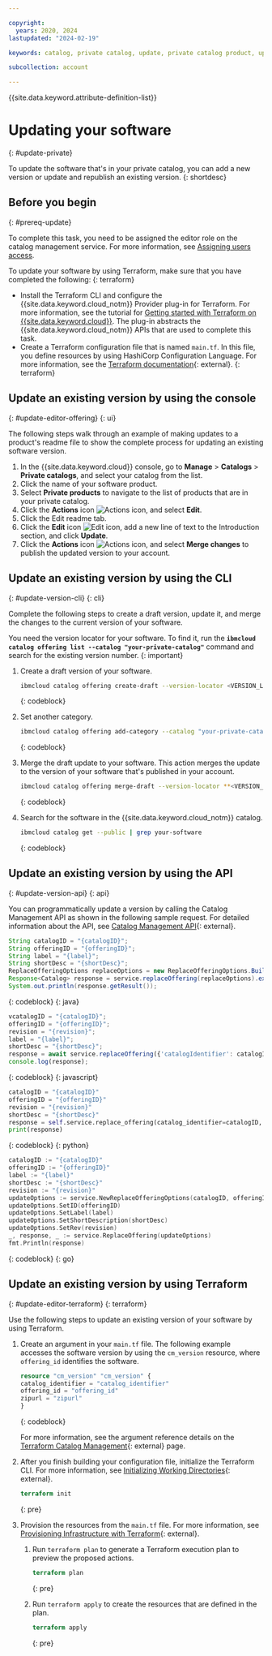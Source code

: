 ```yaml
---

copyright:
  years: 2020, 2024
lastupdated: "2024-02-19"

keywords: catalog, private catalog, update, private catalog product, update version, versions

subcollection: account

---
```


{{site.data.keyword.attribute-definition-list}}

# Updating your software
{: #update-private}

To update the software that's in your private catalog, you can add a new version or update and republish an existing version.
{: shortdesc}

## Before you begin
{: #prereq-update}

To complete this task, you need to be assigned the editor role on the catalog management service. For more information, see [Assigning users access](/docs/account?topic=account-catalog-access).

To update your software by using Terraform, make sure that you have completed the following:
{: terraform}

- Install the Terraform CLI and configure the {{site.data.keyword.cloud_notm}} Provider plug-in for Terraform. For more information, see the tutorial for [Getting started with Terraform on {{site.data.keyword.cloud}}](/docs/ibm-cloud-provider-for-terraform?topic=ibm-cloud-provider-for-terraform-getting-started). The plug-in abstracts the {{site.data.keyword.cloud_notm}} APIs that are used to complete this task.
- Create a Terraform configuration file that is named `main.tf`. In this file, you define resources by using HashiCorp Configuration Language. For more information, see the [Terraform documentation](https://developer.hashicorp.com/terraform/language){: external}.
{: terraform}

## Update an existing version by using the console
{: #update-editor-offering}
{: ui}

The following steps walk through an example of making updates to a product's readme file to show the complete process for updating an existing software version.

1. In the {{site.data.keyword.cloud}} console, go to **Manage** > **Catalogs** > **Private catalogs**, and select your catalog from the list.
1. Click the name of your software product.
1. Select **Private products** to navigate to the list of products that are in your private catalog.
1. Click the **Actions** icon ![Actions icon](../icons/actions-icon-vertical.svg "Actions"), and select **Edit**.
1. Click the Edit readme tab.
1. Click the **Edit** icon ![Edit icon](../icons/icon_write.svg "Edit"), add a new line of text to the Introduction section, and click **Update**.
1. Click the **Actions** icon ![Actions icon](../icons/actions-icon-vertical.svg "Actions"), and select **Merge changes** to publish the updated version to your account.

## Update an existing version by using the CLI
{: #update-version-cli}
{: cli}

Complete the following steps to create a draft version, update it, and merge the changes to the current version of your software.

   You need the version locator for your software. To find it, run the **`ibmcloud catalog offering list --catalog "your-private-catalog"`** command and search for the existing version number.
   {: important}

1. Create a draft version of your software.
    ```bash
    ibmcloud catalog offering create-draft --version-locator <VERSION_LOCATOR>
    ```
    {: codeblock}

1. Set another category.
    ```bash
    ibmcloud catalog offering add-category --catalog "your-private-catalog" --offering "your-software" --category "category-type"
    ```
    {: codeblock}

1. Merge the draft update to your software. This action merges the update to the version of your software that's published in your account.
    ```bash
    ibmcloud catalog offering merge-draft --version-locator **<VERSION_LOCATOR_OF_DRAFT_VERSION>**
    ```
    {: codeblock}

1.  Search for the software in the {{site.data.keyword.cloud_notm}} catalog.
    ```bash
    ibmcloud catalog get --public | grep your-software
    ```
    {: codeblock}

## Update an existing version by using the API
{: #update-version-api}
{: api}

You can programmatically update a version by calling the Catalog Management API as shown in the following sample request. For detailed information about the API, see [Catalog Management API](https://cloud.ibm.com/apidocs/resource-catalog/private-catalog?code=python#replace-offering){: external}.

```java
String catalogID = "{catalogID}";
String offeringID = "{offeringID}";
String label = "{label}";
String shortDesc = "{shortDesc}";
ReplaceOfferingOptions replaceOptions = new ReplaceOfferingOptions.Builder().catalogIdentifier(catalogID).id(offeringID).offeringId(offeringID).label(label).shortDescription(shortDesc).rev(revision.rev()).build();
Response<Catalog> response = service.replaceOffering(replaceOptions).execute();
System.out.println(response.getResult());
```
{: codeblock}
{: java}

```javascript
vcatalogID = "{catalogID}";
offeringID = "{offeringID}";
revision = "{revision}";
label = "{label}";
shortDesc = "{shortDesc}";
response = await service.replaceOffering({'catalogIdentifier': catalogID, 'offeringId': offeringID, 'id': offeringID, 'rev': revision, 'label': label, 'shortDescription': shortDesc});
console.log(response);
```
{: codeblock}
{: javascript}

```python
catalogID = "{catalogID}"
offeringID = "{offeringID}"
revision = "{revision}"
shortDesc = "{shortDesc}"
response = self.service.replace_offering(catalog_identifier=catalogID, offering_id=offeringID, id=offeringID, rev=revision, label=label, short_description=shortDesc)
print(response)
```
{: codeblock}
{: python}

```go
catalogID := "{catalogID}"
offeringID := "{offeringID}"
label := "{label}"
shortDesc := "{shortDesc}"
revision := "{revision}"
updateOptions := service.NewReplaceOfferingOptions(catalogID, offeringID)
updateOptions.SetID(offeringID)
updateOptions.SetLabel(label)
updateOptions.SetShortDescription(shortDesc)
updateOptions.SetRev(revision)
_, response, _ := service.ReplaceOffering(updateOptions)
fmt.Println(response)
```
{: codeblock}
{: go}

## Update an existing version by using Terraform
{: #update-editor-terraform}
{: terraform}

Use the following steps to update an existing version of your software by using Terraform.

1. Create an argument in your `main.tf` file. The following example accesses the software version by using the `cm_version` resource, where `offering_id` identifies the software.

   ```terraform
   resource "cm_version" "cm_version" {
   catalog_identifier = "catalog_identifier"
   offering_id = "offering_id"
   zipurl = "zipurl"
   }
   ```
   {: codeblock}

   For more information, see the argument reference details on the [Terraform Catalog Management](https://registry.terraform.io/providers/IBM-Cloud/ibm/latest/docs/resources/cm_version){: external} page.

1. After you finish building your configuration file, initialize the Terraform CLI. For more information, see [Initializing Working Directories](https://developer.hashicorp.com/terraform/cli/init){: external}.

   ```terraform
   terraform init
   ```
   {: pre}

1. Provision the resources from the `main.tf` file. For more information, see [Provisioning Infrastructure with Terraform](https://developer.hashicorp.com/terraform/cli/run){: external}.

   1. Run `terraform plan` to generate a Terraform execution plan to preview the proposed actions.

      ```terraform
      terraform plan
      ```
      {: pre}

   1. Run `terraform apply` to create the resources that are defined in the plan.

      ```terraform
      terraform apply
      ```
      {: pre}
